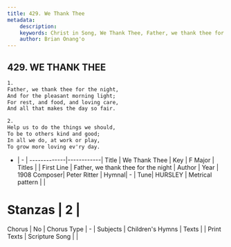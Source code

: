 ```yaml
---
title: 429. We Thank Thee
metadata:
    description: 
    keywords: Christ in Song, We Thank Thee, Father, we thank thee for the night, 
    author: Brian Onang'o
---
```



## 429. WE THANK THEE

```txt
1.
Father, we thank thee for the night,
And for the pleasant morning light;
For rest, and food, and loving care,
And all that makes the day so fair.

2.
Help us to do the things we should,
To be to others kind and good;
In all we do, at work or play,
To grow more loving ev'ry day.
```

- |   -  |
-------------|------------|
Title | We Thank Thee |
Key | F Major |
Titles |  |
First Line | Father, we thank thee for the night |
Author | 
Year | 1908
Composer| Peter Ritter |
Hymnal|  - |
Tune| HURSLEY |
Metrical pattern | |
# Stanzas | 2 |
Chorus | No |
Chorus Type | - |
Subjects | Children's Hymns |
Texts |  |
Print Texts | 
Scripture Song |  |
  
